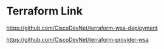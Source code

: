 # Terraform Link

https://github.com/CiscoDevNet/terraform-wsa-deployment

https://github.com/CiscoDevNet/terraform-provider-wsa

